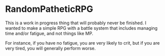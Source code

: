 # RandomPatheticRPG

This is a work in progress thing that will probably never be finished. I wanted to make a simple RPG with a battle system that includes
managing time and/or fatigue, and not things like MP.

For instance, if you have no fatigue, you are very likely to crit, but if you are very tired, you will generally perform worse.
